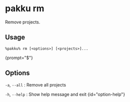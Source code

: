 # pakku rm

Remove projects.

## Usage

<snippet id="snippet-cmd">

```
%pakku% rm [<options>] [<projects>]...
```
{prompt="$"}

</snippet>

## Options

<snippet id="snippet-options">

`-a`, `--all`
: Remove all projects

`-h`, `--help`
: Show help message and exit
{id="option-help"}

</snippet>

